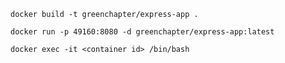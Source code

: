 
`docker build -t greenchapter/express-app .`

`docker run -p 49160:8080 -d greenchapter/express-app:latest`

`docker exec -it <container id> /bin/bash`
